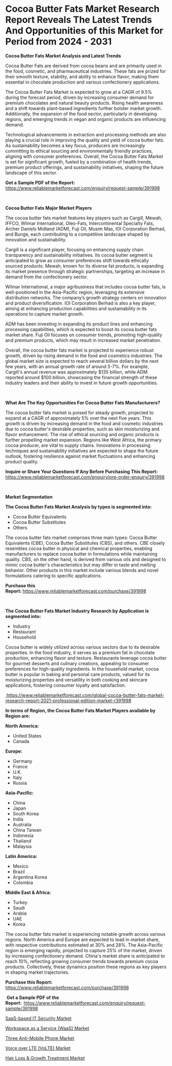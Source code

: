 <p><h1>Cocoa Butter Fats Market Research Report Reveals The Latest Trends And Opportunities of this Market for Period from 2024 - 2031</h1></p><p><strong>Cocoa Butter Fats Market Analysis and Latest Trends</strong></p>
<p><p>Cocoa Butter Fats are derived from cocoa beans and are primarily used in the food, cosmetic, and pharmaceutical industries. These fats are prized for their smooth texture, stability, and ability to enhance flavor, making them essential in chocolate production and various confectionery applications. </p><p>The Cocoa Butter Fats Market is expected to grow at a CAGR of 9.5% during the forecast period, driven by increasing consumer demand for premium chocolates and natural beauty products. Rising health awareness and a shift towards plant-based ingredients further bolster market growth. Additionally, the expansion of the food sector, particularly in developing regions, and emerging trends in vegan and organic products are influencing demand.</p><p>Technological advancements in extraction and processing methods are also playing a crucial role in improving the quality and yield of cocoa butter fats. As sustainability becomes a key focus, producers are increasingly committing to ethical sourcing and environmentally friendly practices, aligning with consumer preferences. Overall, the Cocoa Butter Fats Market is set for significant growth, fueled by a combination of health trends, premium product offerings, and sustainability initiatives, shaping the future landscape of this sector.</p></p>
<p><strong>Get a Sample PDF of the Report:&nbsp;</strong> <a href="https://www.reliablemarketforecast.com/enquiry/request-sample/391998?utm_campaign=1733&utm_medium=2&utm_source=Github&utm_content=ia&utm_term=26102024&utm_id=cocoa-butter-fats">https://www.reliablemarketforecast.com/enquiry/request-sample/391998</a></p>
<p>&nbsp;</p>
<p><strong>Cocoa Butter Fats Major Market Players</strong></p>
<p><p>The cocoa butter fats market features key players such as Cargill, Mewah, IFFCO, Wilmar International, Oleo-Fats, Intercontinental Specialty Fats, Archer Daniels Midland (ADM), Fuji Oil, Musim Mas, IOI Corporation Berhad, and Bunge, each contributing to a competitive landscape shaped by innovation and sustainability.</p><p>Cargill is a significant player, focusing on enhancing supply chain transparency and sustainability initiatives. Its cocoa butter segment is anticipated to grow as consumer preferences shift towards ethically sourced products. Mewah, known for its diverse fat products, is expanding its market presence through strategic partnerships, targeting an increase in demand from the confectionery sector.</p><p>Wilmar International, a major agribusiness that includes cocoa butter fats, is well-positioned in the Asia-Pacific region, leveraging its extensive distribution networks. The company’s growth strategy centers on innovation and product diversification. IOI Corporation Berhad is also a key player, aiming at enhancing production capabilities and sustainability in its operations to capture market growth.</p><p>ADM has been investing in expanding its product lines and enhancing processing capabilities, which is expected to boost its cocoa butter fats market share. Fuji Oil focuses on consumer trends, promoting high-quality and premium products, which may result in increased market penetration.</p><p>Overall, the cocoa butter fats market is projected to experience robust growth, driven by rising demand in the food and cosmetics industries. The global market size is expected to reach several billion dollars by the next few years, with an annual growth rate of around 5-7%. For example, Cargill's annual revenue was approximately $135 billion, while ADM reported around $100 billion, showcasing the financial strength of these industry leaders and their ability to invest in future growth opportunities.</p></p>
<p>&nbsp;</p>
<p><strong>What Are The Key Opportunities For Cocoa Butter Fats Manufacturers?</strong></p>
<p><p>The cocoa butter fats market is poised for steady growth, projected to expand at a CAGR of approximately 5% over the next five years. This growth is driven by increasing demand in the food and cosmetic industries due to cocoa butter's desirable properties, such as skin moisturizing and flavor enhancement. The rise of ethical sourcing and organic products is further propelling market expansion. Regions like West Africa, the primary cocoa producer, are vital to supply chains. Innovations in processing techniques and sustainability initiatives are expected to shape the future outlook, fostering resilience against market fluctuations and enhancing product quality.</p></p>
<p><strong>Inquire or Share Your Questions If Any Before Purchasing This Report:</strong> <a href="https://www.reliablemarketforecast.com/enquiry/pre-order-enquiry/391998?utm_campaign=1733&utm_medium=2&utm_source=Github&utm_content=ia&utm_term=26102024&utm_id=cocoa-butter-fats">https://www.reliablemarketforecast.com/enquiry/pre-order-enquiry/391998</a></p>
<p>&nbsp;</p>
<p><strong>Market Segmentation</strong></p>
<p><strong>The Cocoa Butter Fats Market Analysis by types is segmented into:</strong></p>
<p><ul><li>Cocoa Butter Equivalents</li><li>Cocoa Butter Substitutes</li><li>Others</li></ul></p>
<p><p>The cocoa butter fats market comprises three main types: Cocoa Butter Equivalents (CBE), Cocoa Butter Substitutes (CBS), and others. CBE closely resembles cocoa butter in physical and chemical properties, enabling manufacturers to replace cocoa butter in formulations while maintaining quality. CBS, on the other hand, is derived from various oils and designed to mimic cocoa butter's characteristics but may differ in taste and melting behavior. Other products in this market include various blends and novel formulations catering to specific applications.</p></p>
<p><strong>Purchase this Report:&nbsp;</strong><a href="https://www.reliablemarketforecast.com/purchase/391998?utm_campaign=1733&utm_medium=2&utm_source=Github&utm_content=ia&utm_term=26102024&utm_id=cocoa-butter-fats">https://www.reliablemarketforecast.com/purchase/391998</a></p>
<p>&nbsp;</p>
<p><strong>The Cocoa Butter Fats Market Industry Research by Application is segmented into:</strong></p>
<p><ul><li>Industry</li><li>Restaurant</li><li>Household</li></ul></p>
<p><p>Cocoa butter is widely utilized across various sectors due to its desirable properties. In the food industry, it serves as a premium fat in chocolate production, enhancing flavor and texture. Restaurants leverage cocoa butter for gourmet desserts and culinary creations, appealing to consumer preferences for high-quality ingredients. In the household market, cocoa butter is popular in baking and personal care products, valued for its moisturizing properties and versatility in both cooking and skincare applications, fostering consumer loyalty and satisfaction.</p></p>
<p><a href="https://www.reliablemarketforecast.com/global-cocoa-butter-fats-market-research-report-2021-professional-edition-market-r391998?utm_campaign=1733&utm_medium=2&utm_source=Github&utm_content=ia&utm_term=26102024&utm_id=cocoa-butter-fats">&nbsp;https://www.reliablemarketforecast.com/global-cocoa-butter-fats-market-research-report-2021-professional-edition-market-r391998</a></p>
<p><strong>In terms of Region, the Cocoa Butter Fats Market Players available by Region are:</strong></p>
<p>
    <p> <strong> North America: </strong>
        <ul>
            <li>United States</li>
            <li>Canada</li>
        </ul>
        </p> 
    <p> <strong> Europe: </strong>
        <ul>
            <li>Germany</li>
            <li>France</li>
            <li>U.K.</li>
            <li>Italy</li>
            <li>Russia</li>
        </ul>
        </p> 
    <p> <strong> Asia-Pacific: </strong>
        <ul>
            <li>China</li>
            <li>Japan</li>
            <li>South Korea</li>
            <li>India</li>
            <li>Australia</li>
            <li>China Taiwan</li>
            <li>Indonesia</li>
            <li>Thailand</li>
            <li>Malaysia</li>
        </ul>
        </p> 
    <p> <strong> Latin America: </strong>
        <ul>
            <li>Mexico</li>
            <li>Brazil</li>
            <li>Argentina Korea</li>
            <li>Colombia</li>
        </ul>
        </p> 
    <p> <strong> Middle East & Africa: </strong>
        <ul>
            <li>Turkey</li>
            <li>Saudi</li>
            <li>Arabia</li>
            <li>UAE</li>
            <li>Korea</li>
        </ul>
    </p>
    </p>
<p><p>The cocoa butter fats market is experiencing notable growth across various regions. North America and Europe are expected to lead in market share, with respective contributions estimated at 30% and 28%. The Asia-Pacific region is emerging rapidly, projected to capture 25% of the market, driven by increasing confectionery demand. China's market share is anticipated to reach 10%, reflecting growing consumer trends towards premium cocoa products. Collectively, these dynamics position these regions as key players in shaping market trajectories.</p></p>
<p><strong>Purchase this Report: </strong><a href="https://www.reliablemarketforecast.com/purchase/391998?utm_campaign=1733&utm_medium=2&utm_source=Github&utm_content=ia&utm_term=26102024&utm_id=cocoa-butter-fats">https://www.reliablemarketforecast.com/purchase/391998</a></p>
<p>&nbsp;<strong>Get a Sample PDF of the Report:&nbsp;&nbsp;</strong><a href="https://www.reliablemarketforecast.com/enquiry/request-sample/391998?utm_campaign=1733&utm_medium=2&utm_source=Github&utm_content=ia&utm_term=26102024&utm_id=cocoa-butter-fats">https://www.reliablemarketforecast.com/enquiry/request-sample/391998</a></p>
<p><strong></strong></p>
<p><p><a href="https://www.linkedin.com/pulse/global-saas-based-security-market-trends-forecasts-strategic-5pmxe?utm_campaign=1733&utm_medium=2&utm_source=Github&utm_content=ia&utm_term=26102024&utm_id=cocoa-butter-fats">SaaS-based IT Security Market</a></p><p><a href="https://www.linkedin.com/pulse/workspace-service-waas-market-revolution-2024-2031-trends-xzt0e?utm_campaign=1733&utm_medium=2&utm_source=Github&utm_content=ia&utm_term=26102024&utm_id=cocoa-butter-fats">Workspace as a Service (WaaS) Market</a></p><p><a href="https://www.linkedin.com/pulse/mapping-three-anti-mobile-phone-market-trends-challenges-breakthroughs-7pmaf?utm_campaign=1733&utm_medium=2&utm_source=Github&utm_content=ia&utm_term=26102024&utm_id=cocoa-butter-fats">Three Anti-Mobile Phone Market</a></p><p><a href="https://www.linkedin.com/pulse/regional-adaptations-global-voice-over-lte-volte-market-ikxxe?utm_campaign=1733&utm_medium=2&utm_source=Github&utm_content=ia&utm_term=26102024&utm_id=cocoa-butter-fats">Voice over LTE (VoLTE) Market</a></p><p><a href="https://www.linkedin.com/pulse/hair-loss-growth-treatment-market-size-share-analysis-trends-5mslf?utm_campaign=1733&utm_medium=2&utm_source=Github&utm_content=ia&utm_term=26102024&utm_id=cocoa-butter-fats">Hair Loss & Growth Treatment Market</a></p></p>